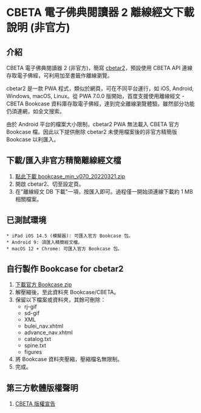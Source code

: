  # CBETA 電子佛典閱讀器 2 離線經文下載說明 (非官方)
## 介紹

CBETA 電子佛典閱讀器 2 (非官方)，簡寫 [cbetar2]( https://github.com/MrMYHuang/cbetar2)，預設使用 CBETA API 連線存取電子佛經，可利用加至書籤作離線瀏覽。

cbetar2 是一款 PWA 程式，類似於網頁，可在不同平台運行，如 iOS, Android, Windows, macOS, Linux。從 PWA 7.0.0 版開始，首度支援使用離線經文 - CBETA Bookcase 資料庫存取電子佛經，達到完全離線瀏覽體驗。雖然部分功能仍須連網，如全文搜索。

由於 Android 平台的檔案大小限制，cbetar2 PWA 無法載入 CBETA 官方 Bookcase 檔。因此以下提供刪除 cbetar2 未使用檔案後的非官方精簡版 Bookcase 以利匯入。

## 下載/匯入非官方精簡離線經文檔

1. [點此下載 bookcase_min_v070_20220321.zip](https://github.com/MrMYHuang/cbetar2-bookcase/raw/main/bookcase_min_v070_20220321.zip)
2. 開啟 cbetar2、切至設定頁。
3. 在"離線經文 DB 下載"一項，按匯入即可。過程僅一開始須連線下載約 1 MB 相關檔案。

## 已測試環境
    * iPad iOS 14.5 (模擬器): 可匯入官方 Bookcase 包。
    * Android 9: 須匯入精簡經文檔。
    * macOS 12 + Chrome: 可匯入官方 Bookcase 包。

## 自行製作 Bookcase for cbetar2
1. [下載官方 Bookcase zip](http://www.cbeta.org/download/cbreader.htm#data)
2. 解壓縮後，至此資料夾 Bookcase/CBETA。
3. 保留以下檔案或資料夾，其餘可刪除：
    * rj-gif
    * sd-gif
    * XML
    * bulei_nav.xhtml
    * advance_nav.xhtml
    * catalog.txt
    * spine.txt
    * figures
4. 將 Bookcase 資料夾壓縮，壓縮檔名無限制。
5. 完成。

## 第三方軟體版權聲明

1. <a href="http://www.cbeta.org/copyright.php" target="_new">CBETA 版權宣告</a>
